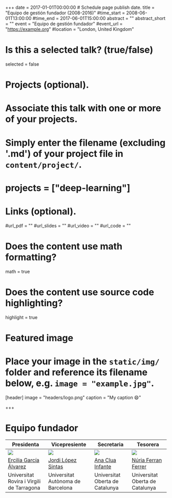 +++
date = 2017-01-01T00:00:00  # Schedule page publish date.
title = "Equipo de gestión fundador (2008-2016)"
#time_start = 2008-06-01T13:00:00
#time_end = 2017-06-01T15:00:00
abstract = ""
abstract_short = ""
event = "Equipo de gestión fundador"
#event_url = "https://example.org"
#location = "London, United Kingdom"

# Is this a selected talk? (true/false)
selected = false

# Projects (optional).
#   Associate this talk with one or more of your projects.
#   Simply enter the filename (excluding '.md') of your project file in `content/project/`.
# projects = ["deep-learning"]

# Links (optional).
#url_pdf = ""
#url_slides = ""
#url_video = ""
#url_code = ""

# Does the content use math formatting?
math = true

# Does the content use source code highlighting?
highlight = true

# Featured image
# Place your image in the `static/img/` folder and reference its filename below, e.g. `image = "example.jpg"`.
[header]
image = "headers/logo.png"
caption = "My caption :smile:"

+++

# Equipo fundador

Presidenta | Vicepresiente | Secretaria | Tesorera |
------------ | ------------- | ------------- | -------------
![](http://espacual.netlify.com/talk/egarcia.jpg) | ![](http://espacual.netlify.com/talk/jlopez3.png) | ![](http://espacual.netlify.com/talk/aclua.jpg) | ![](http://espacual.netlify.com/talk/nferran.jpg)
[Ercilia García Álvarez](mailto:mariaercilia.garcia@urv.cat)| [Jordi López Sintas](https://jlopezsi.netlify.com) | [Ana Clua Infante](mailto:acluai@uoc.edu)   | [Núria Ferran Ferrer](mailto:nferranf@uoc.edu)
Universitat Rovira i Virgili de Tarragona | Universitat Autònoma de Barcelona | Universitat Oberta de Catalunya | Universitat Oberta de Catalunya


